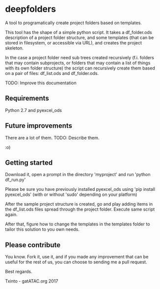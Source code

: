# deepfolders
A tool to programatically create project folders based on templates.

This tool has the shape of a simple python script.  It takes a df_folder.ods description of a project folder structure, and some templates (that can be stored in filesystem, or accessible via URL), and creates the project skeleton.

In the case a project folder need sub trees created recursively (f.i. folders that may contain subprojects, or folders that may contain a list of things with its own folder structure) the script can recursively create them based on a pair of files: df_list.ods and df_folder.ods.

TODO: Improve this documentation

## Requirements

Python 2.7 and pyexcel_ods 

## Future improvements

There are a lot of them.  TODO: Describe them.

:o)

## Getting started

Download it, open a prompt in the directory 'myproject' and run 'python df_run.py'

Please be sure you have previously installed pyexcel_ods using 'pip install pyexcel_ods' (with or without 'sudo' depending on your platform)

After the sample project structure is created, go and play adding items in the df_list.ods files spread through the project folder.  Execute same script again.

After that, figure how to change the templates in the templates folder to tailor this solution to you own needs.

## Please contribute

You know.  Fork it, use it, and if you made any improvement that can be useful for the rest of us, you can choose to sending me a pull request.

Best regards.

Txinto - gatATAC.org 2017
